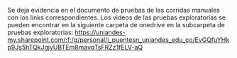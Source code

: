 Se deja evidencia en el documento de pruebas de las corridas manuales con los links correspondientes. Los videos de las pruebas exploratorias se pueden encontrar en la siguiente carpeta de onedrive en la subcarpeta de pruebas exploratorias: https://uniandes-my.sharepoint.com/:f:/g/personal/j_puentesn_uniandes_edu_co/EvGQfuYHkp9Js5hTQkJgjyUBTEm8mavqTsFRZz1fELV-aQ

